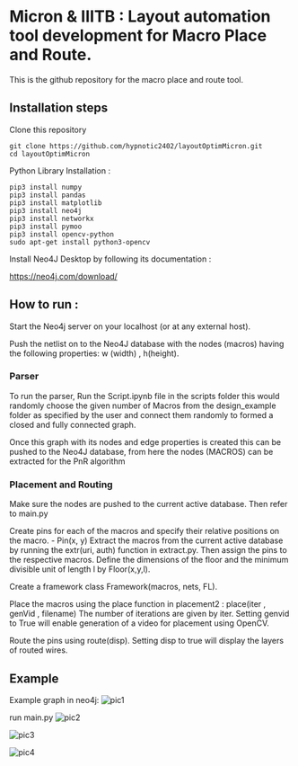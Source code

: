 # Micron & IIITB : Layout automation tool development for Macro Place and Route.

This is the github repository for the macro place and route tool.

## Installation steps

Clone this repository

```
git clone https://github.com/hypnotic2402/layoutOptimMicron.git
cd layoutOptimMicron
```

Python Library Installation :

```
pip3 install numpy
pip3 install pandas
pip3 install matplotlib
pip3 install neo4j
pip3 install networkx
pip3 install pymoo
pip3 install opencv-python
sudo apt-get install python3-opencv

```

Install Neo4J Desktop by following its documentation :

https://neo4j.com/download/

## How to run :

Start the Neo4j server on your localhost (or at any external host).

Push the netlist on to the Neo4J database with the nodes (macros) having the following properties: w (width) , h(height).

### Parser

To run the parser,
Run the Script.ipynb file in the scripts folder this would randomly choose the given number of 
Macros from the design_example folder as specified by the user and connect them randomly to formed a
closed and fully connected graph.

Once this graph with its nodes and edge properties is created this can be pushed to the Neo4J
database, from here the nodes (MACROS) can be extracted for the PnR algorithm 

### Placement and Routing
 
Make sure the nodes are pushed to the current active database. Then refer to main.py

Create pins for each of the macros and specify their relative positions on the macro. - Pin(x,  y)
Extract the macros from the current active database by running the extr(uri, auth) function in extract.py. Then assign the pins to the respective macros. Define the dimensions of the floor and the minimum divisible unit of length l by Floor(x,y,l). 

Create a framework class Framework(macros, nets, FL).

Place the macros using the place function in placement2 : place(iter , genVid , filename)
    The number of iterations are given by iter. Setting genvid to True will enable generation of a video for placement using OpenCV. 

Route the pins using route(disp). Setting disp to true will display the layers of routed wires.

## Example

Example graph in neo4j:
![pic1](https://github.com/hypnotic2402/layoutOptimMicron/assets/75616591/fd98a9e5-5b64-4c8b-be71-6a44ff12a1c3)

run main.py
![pic2](https://github.com/hypnotic2402/layoutOptimMicron/assets/75616591/96007a7f-4c22-4768-9816-5b0154c1edf1)

![pic3](https://github.com/hypnotic2402/layoutOptimMicron/assets/75616591/d92e5fda-4e5f-4702-8ddb-d575cff690ba)

![pic4](https://github.com/hypnotic2402/layoutOptimMicron/assets/75616591/b39bd85b-9714-40ab-a506-c0d26e4d2fe9)




